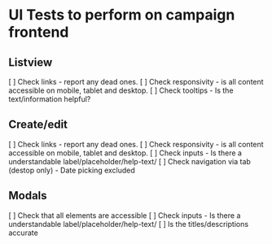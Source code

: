 # UI Tests to perform on campaign frontend

## Listview

[ ] Check links - report any dead ones.
[ ] Check responsivity - is all content accessible on mobile, tablet and desktop.
[ ] Check tooltips - Is the text/information helpful?

## Create/edit

[ ] Check links - report any dead ones.
[ ] Check responsivity - is all content accessible on mobile, tablet and desktop.
[ ] Check inputs - Is there a understandable label/placeholder/help-text/
[ ] Check navigation via tab (destop only) - Date picking excluded

## Modals

[ ] Check that all elements are accessible
[ ] Check inputs - Is there a understandable label/placeholder/help-text/
[ ] Is the titles/descriptions accurate
